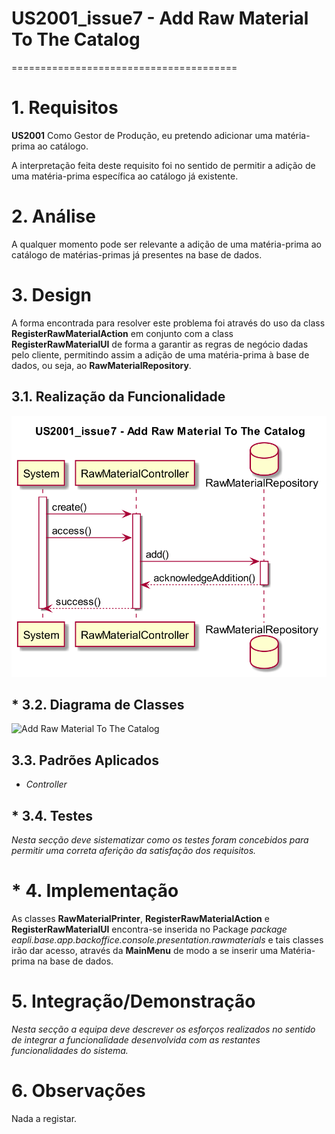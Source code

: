 # US2001_issue7 - Add Raw Material To The Catalog
=======================================


# 1. Requisitos

**US2001** Como Gestor de Produção, eu pretendo adicionar uma matéria-prima ao catálogo.

A interpretação feita deste requisito foi no sentido de permitir a adição de uma matéria-prima específica ao catálogo já existente.


# 2. Análise

A qualquer momento pode ser relevante a adição de uma matéria-prima ao catálogo de matérias-primas já presentes na base de dados.


# 3. Design

A forma encontrada para resolver este problema foi através do uso da class **RegisterRawMaterialAction** em conjunto com a class **RegisterRawMaterialUI** de forma a garantir as regras de negócio dadas pelo cliente, permitindo assim a adição de uma matéria-prima à base de dados, ou seja, ao **RawMaterialRepository**.

## 3.1. Realização da Funcionalidade

![Add Raw Material To The Catalog](US2001_issue7.png)

## * 3.2. Diagrama de Classes

![Add Raw Material To The Catalog](...)

## 3.3. Padrões Aplicados

* *Controller*

## * 3.4. Testes

*Nesta secção deve sistematizar como os testes foram concebidos para permitir uma correta aferição da satisfação dos requisitos.*


# * 4. Implementação

As classes **RawMaterialPrinter**, **RegisterRawMaterialAction** e **RegisterRawMaterialUI** encontra-se inserida no Package *package eapli.base.app.backoffice.console.presentation.rawmaterials* e tais classes irão dar acesso, através da **MainMenu** de modo a se inserir uma Matéria-prima na base de dados.


# 5. Integração/Demonstração

*Nesta secção a equipa deve descrever os esforços realizados no sentido de integrar a funcionalidade desenvolvida com as restantes funcionalidades do sistema.*


# 6. Observações

Nada a registar.
